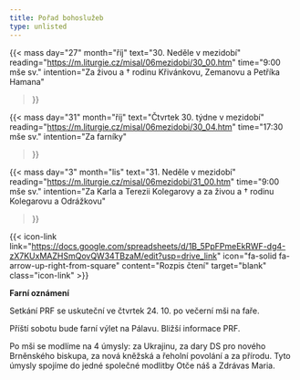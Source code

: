 ```yaml
---
title: Pořad bohoslužeb
type: unlisted
---
```


{{< mass
day="27" 
month="říj" 
text="30. Neděle v mezidobí" 
reading="https://m.liturgie.cz/misal/06mezidobi/30_00.htm"
time="9:00 mše sv." 
intention="Za živou a † rodinu Křivánkovu, Zemanovu a Petříka Hamana"
>}}

{{< mass 
day="31" 
month="říj" 
text="Čtvrtek 30. týdne v mezidobí"
reading="https://m.liturgie.cz/misal/06mezidobi/30_04.htm"
time="17:30 mše sv." 
intention="Za farníky" 
>}}

{{< mass
day="3" 
month="lis" 
text="31. Neděle v mezidobí" 
reading="https://m.liturgie.cz/misal/06mezidobi/31_00.htm"
time="9:00 mše sv." 
intention="Za Karla a Terezii Kolegarovy a za živou a † rodinu Kolegarovu a Odrážkovu"
>}}

{{< icon-link link="https://docs.google.com/spreadsheets/d/1B_5PpFPmeEkRWF-dg4-zX7KUxMAZHSmQovQW34TBzaM/edit?usp=drive_link" icon="fa-solid fa-arrow-up-right-from-square" content="Rozpis čtení" target="blank" class="icon-link" >}}

**Farní oznámení**

Setkání PRF se uskuteční ve čtvrtek 24. 10. po večerní mši na faře.

Příští sobotu bude farní výlet na Pálavu. Bližší informace PRF.

Po mši se modlíme na 4 úmysly: za Ukrajinu, za dary DS pro nového Brněnského biskupa, za nová kněžská a řeholní povolání a za přírodu. Tyto úmysly spojíme do jedné společné modlitby Otče náš a Zdrávas Maria.